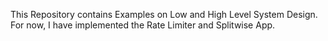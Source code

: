 This Repository contains Examples on Low and High Level System Design.
For now, I have implemented the Rate Limiter and Splitwise App.
